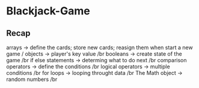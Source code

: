 # Blackjack-Game

## Recap
arrays -> define the cards; store new cards; reasign them when start a new game /
objects -> player's key value /br
booleans -> create state of the game /br
if else statements -> determing what to do next /br
  comparison operators -> define the conditions /br
  logical operators -> multiple conditions /br
for loops -> looping throught data /br
The Math object -> random numbers /br
